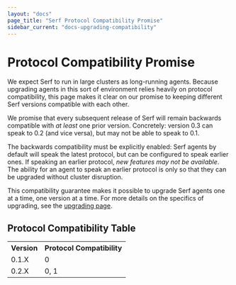 ```yaml
---
layout: "docs"
page_title: "Serf Protocol Compatibility Promise"
sidebar_current: "docs-upgrading-compatibility"
---
```


# Protocol Compatibility Promise

We expect Serf to run in large clusters as long-running agents. Because
upgrading agents in this sort of environment relies heavily on protocol
compatibility, this page makes it clear on our promise to keeping different
Serf versions compatible with each other.

We promise that every subsequent release of Serf will remain backwards
compatible with _at least_ one prior version. Concretely: version 0.3 can
speak to 0.2 (and vice versa), but may not be able to speak to 0.1.

The backwards compatibility must be explicitly enabled: Serf agents by
default will speak the latest protocol, but can be configured to speak earlier
ones. If speaking an earlier protocol, _new features may not be available_.
The ability for an agent to speak an earlier protocol is only so that they
can be upgraded without cluster disruption.

This compatibility guarantee makes it possible to upgrade Serf agents one
at a time, one version at a time. For more details on the specifics of
upgrading, see the [upgrading page](/docs/upgrading.html).

## Protocol Compatibility Table

<table>
<tr>
<th>Version</th>
<th>Protocol Compatibility</th>
</tr>
<tr>
<td>0.1.X</td>
<td>0</td>
</tr>
<tr>
<td>0.2.X</td>
<td>0, 1</td>
</tr>
</table>
